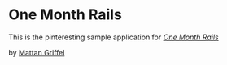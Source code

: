 # One Month Rails

This is the pinteresting sample application for [*One Month Rails*](http://onemonthrails.com)

by [Mattan Griffel](http://davelilly.com)